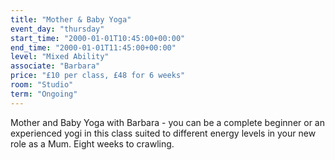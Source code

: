 ```yaml
---
title: "Mother & Baby Yoga"
event_day: "thursday"
start_time: "2000-01-01T10:45:00+00:00"
end_time: "2000-01-01T11:45:00+00:00"
level: "Mixed Ability"
associate: "Barbara"
price: "£10 per class, £48 for 6 weeks"
room: "Studio"
term: "Ongoing"
---
```


Mother and Baby Yoga with Barbara -  you can be a complete beginner or an experienced yogi in this class suited to different energy levels in your new role as a Mum. Eight weeks to crawling.